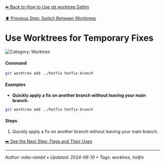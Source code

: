 [⬅️ Back to How to Use git worktree Safely](./how-to-use-git-worktree-safely.md)

[⬆️ Previous Step: Switch Between Worktrees](./switch-between-worktrees.md)

# Use Worktrees for Temporary Fixes


![Category: Worktree](https://img.shields.io/badge/Category-Worktree-blue)

#### Command
```sh
git worktree add ../hotfix hotfix-branch
```

#### Examples
- **Quickly apply a fix on another branch without leaving your main branch.**


```sh
git worktree add ../hotfix hotfix-branch
```


#### Steps
1. Quickly apply a fix on another branch without leaving your main branch.


[➡️ See the Next Step: Flags and Their Uses](./flags-and-their-uses.md)

---

_Author: mike-rambil • Updated: 2024-06-10 • Tags: worktree, hotfix_
